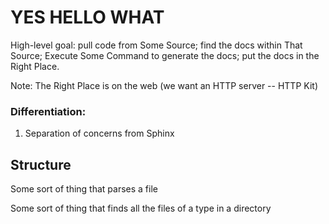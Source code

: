 # YES HELLO WHAT

High-level goal: pull code from Some Source; find the docs within That
Source; Execute Some Command to generate the docs; put the docs in the
Right Place.

Note: The Right Place is on the web (we want an HTTP server -- HTTP Kit)

### Differentiation:
1. Separation of concerns from Sphinx

## Structure

Some sort of thing that parses a file

Some sort of thing that finds all the files of a type in a directory

